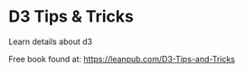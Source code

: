 D3 Tips & Tricks
================
Learn details about d3

Free book found at: https://leanpub.com/D3-Tips-and-Tricks
